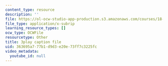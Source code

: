 ```yaml
---
content_type: resource
description: ''
file: https://ol-ocw-studio-app-production.s3.amazonaws.com/courses/18-06sc-linear-algebra-fall-2011/363695a777b1d9d3e20e73ff7c3225fc_YzZUIYRCE38.srt
file_type: application/x-subrip
learning_resource_types: []
ocw_type: OCWFile
resourcetype: Other
title: 3play caption file
uid: 363695a7-77b1-d9d3-e20e-73ff7c3225fc
video_metadata:
  youtube_id: null
---
```

